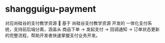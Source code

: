 # shangguigu-payment
对应尚硅谷的支付教学资源 🎯 基于 尚硅谷支付教学资源 开发的 一体化支付系统，支持前后端分离，涵盖从 商品下单 → 发起支付 → 回调通知 → 订单状态更新 的完整流程，帮助开发者快速掌握支付业务开发。
